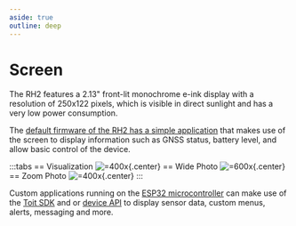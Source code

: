 ```yaml
---
aside: true
outline: deep
---
```


# Screen

The RH2 features a 2.13" front-lit monochrome e-ink display with a resolution of 250x122 pixels, which is visible in direct sunlight and has a very low power consumption.

The [default firmware of the RH2 has a simple application](./application) that makes use of the screen to display information such as GNSS status, battery level, and allow basic control of the device.

:::tabs
== Visualization
![=400x](https://upload.r2.lb.chasm.cloud/2025/10/imgur/lGxzg9U.png){.center}
== Wide Photo
![=600x](https://upload.r2.lb.chasm.cloud/2025/10/imgur/dF5X5Qn.png){.center}
== Zoom Photo
![=400x](https://upload.r2.lb.chasm.cloud/2025/10/imgur/42e4q6P.jpeg){.center}
:::

Custom applications running on the [ESP32 microcontroller](./esp32) can make use of the [Toit SDK](/devices/api/sdks/toit/) and or [device API](/devices/api/) to display sensor data, custom menus, alerts, messaging and more.

<!-- TODO include image of what a custom application may look like on the screen -->
